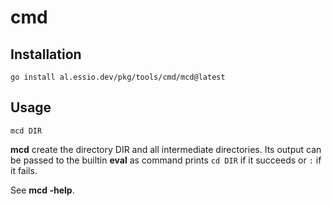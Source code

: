 # cmd

## Installation

```shell
go install al.essio.dev/pkg/tools/cmd/mcd@latest
```

## Usage

```shell
mcd DIR
```

**mcd** create the directory DIR and all intermediate directories.
Its output can be passed to the builtin **eval** as command prints
`cd DIR` if it succeeds or `:` if it fails.

See **mcd -help**.
